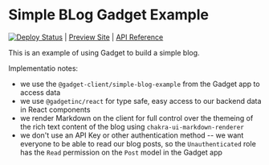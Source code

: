 # Simple BLog Gadget Example

[![Deploy Status](https://img.shields.io/github/deployments/gadget-inc/examples/Production%20%E2%80%93%20simple-blog-example)](https://vercel.com/gadget/simple-blog-example) | [Preview Site](https://gadget-blog-example.vercel.app/) | [API Reference](https://docs.gadget.dev/api/simple-blog-example)

This is an example of using Gadget to build a simple blog.

Implementatio notes:

- we use the `@gadget-client/simple-blog-example` from the Gadget app to access data
- we use `@gadgetinc/react` for type safe, easy access to our backend data in React components
- we render Markdown on the client for full control over the themeing of the rich text content of the blog using `chakra-ui-markdown-renderer`
- we don't use an API Key or other authentication method -- we want everyone to be able to read our blog posts, so the `Unauthenticated` role has the `Read` permission on the `Post` model in the Gadget app
